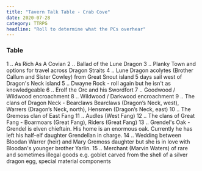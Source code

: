 ```yaml
---
title: "Tavern Talk Table - Crab Cove"
date: 2020-07-28
category: TTRPG
headline: "Roll to determine what the PCs overhear"
---
```


### Table
1 .. As Rich As A Covian
2 .. Ballad of the Lune Dragon
3 .. Planky Town and options for travel across Dragon Straits
4 .. Lune Dragon acolytes (Brother Callum and Sister Cowley) from Great Snout island 5 days sail west of Dragon's Neck island
5 .. Dwayne Rock - roll again but he isn't as knowledgeable
6 .. Erolf the Orc and his Swordfort
7 .. Goodwood / Wildwood encroachment
8 .. Wildwood / Darkwood encroachment
9 .. The clans of Dragon Neck - Bearclaws Bearclaws (Dragon’s Neck, west), Warrers (Dragon’s Neck, north), Hensmen (Dragon’s Neck, east)
10 .. The Gremoss clan of East Fang
11 .. Audles (West Fang)
12 .. The clans of Great Fang - Boarmoars (Great Fang), Riders (Great Fang)
13 .. Grendel's Oak - Grendel is elven chieftain. His home is an enormous oak. Currently he has left his half-elf daughter Grendellan in charge.
14 .. Wedding between Bloodan Warrer (heir) and Mary Gremoss daughter but she is in love with Bloodan's younger brother Yarlin.
15 .. Merchant (Marvin Waters) of rare and sometimes illegal goods e.g. goblet carved from the shell of a silver dragon egg, special material components
